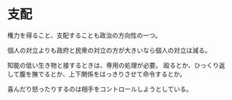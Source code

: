 # 支配

権力を得ること、支配することも政治の方向性の一つ。

個人の対立よりも政府と民衆の対立の方が大きいなら個人の対立は減る。

知能の低い生き物と接するときは、専用の処理が必要。
殴るとか、ひっくり返して腹を撫でるとか、上下関係をはっきりさせて命令するとか。

喜んだり怒ったりするのは相手をコントロールしようとしている。
